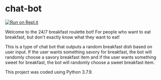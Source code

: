 # chat-bot

[![Run on Repl.it](https://repl.it/badge/github/RogueNPC/chat-bot)](https://repl.it/github/RogueNPC/chat-bot)
 
Welcome to the 24/7 breakfast roulette bot! For people who want to eat breakfast, but don't exactly know what they want to eat!

This is a type of chat bot that outputs a random breakfast dish based on user input.  If the user wants something savory for breakfast, the bot will randomly choose a savory breakfast item and if the user wants something sweet for breakfast, the bot will randomly choose a sweet breakfast item.


This project was coded using Python 3.7.9.